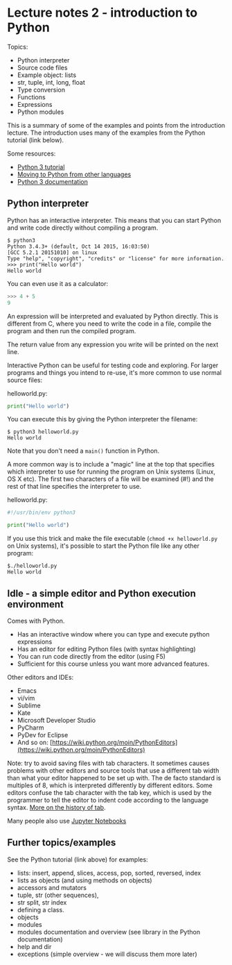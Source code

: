 Lecture notes 2 - introduction to Python
=========================================

Topics:
* Python interpreter
* Source code files
* Example object: lists
* str, tuple, int, long, float
* Type conversion
* Functions
* Expressions
* Python modules


This is a summary of some of the examples and points from the introduction lecture. The introduction uses many of the examples from the Python tutorial (link below). 

Some resources: 
* [Python 3 tutorial](https://docs.python.org/3/tutorial/)
* [Moving to Python from other languages](https://wiki.python.org/moin/MovingToPythonFromOtherLanguages)
* [Python 3 documentation](https://docs.python.org/3/)


Python interpreter
-------------------

Python has an interactive interpreter. This means that you can start Python and write code directly without compiling a program.

```
$ python3
Python 3.4.3+ (default, Oct 14 2015, 16:03:50) 
[GCC 5.2.1 20151010] on linux
Type "help", "copyright", "credits" or "license" for more information.
>>> print("Hello world")
Hello world
```

You can even use it as a calculator:
```python
>>> 4 + 5
9
```

An expression will be interpreted and evaluated by Python directly. This is different from C, where you need to write the code in a file, compile the program and then run the compiled program. 

The return value from any expression you write will be printed on the next line. 

Interactive Python can be useful for testing code and exploring. For larger programs and things you intend to re-use, it's more common to use normal source files:

helloworld.py:
```python
print("Hello world")
```

You can execute this by giving the Python interpreter the filename:

```
$ python3 helloworld.py
Hello world
```

Note that you don't need a `main()` function in Python. 

A more common way is to include a "magic" line at the top that specifies which interpreter to use for running the program on Unix systems (Linux, OS X etc). The first two characters of a file will be examined (#!) and the rest of that line specifies the interpreter to use. 

helloworld.py:
```python
#!/usr/bin/env python3 

print("Hello world")
```

If you use this trick and make the file executable (`chmod +x helloworld.py` on Unix systems), it's possible to start the Python file like any other program: 

```
$./helloworld.py
Hello world
```


Idle - a simple editor and Python execution environment
-----------------------------------

Comes with Python. 

* Has an interactive window where you can type and execute python expressions
* Has an editor for editing Python files (with syntax highlighting)
* You can run code directly from the editor (using F5)
* Sufficient for this course unless you want more advanced features. 

Other editors and IDEs:
* Emacs
* vi/vim
* Sublime
* Kate
* Microsoft Developer Studio
* PyCharm
* PyDev for Eclipse
* And so on: [https://wiki.python.org/moin/PythonEditors](https://wiki.python.org/moin/PythonEditors)


Note: try to avoid saving files with tab characters. It sometimes causes problems with other editors and source tools that use a different tab width than what your editor happened to be set up with. The de facto standard is multiples of 8, which is interpreted differently by different editors. Some editors confuse the tab character with the tab key, which is used by the programmer to tell the editor to indent code according to the language syntax. [More on the history of tab](https://en.wikipedia.org/wiki/Tab_key). 

Many people also use [Jupyter Notebooks](http://jupyter.org/)



Further topics/examples
------------------------
See the Python tutorial (link above) for examples:
- lists: insert, append, slices, access, pop, sorted, reversed, index
- lists as objects (and using methods on objects)
- accessors and mutators
- tuple, str (other sequences),
- str split, str index
- defining a class. 
- objects
- modules
- modules documentation and overview (see library in the Python documentation)
- help and dir
- exceptions (simple overview - we will discuss them more later)


